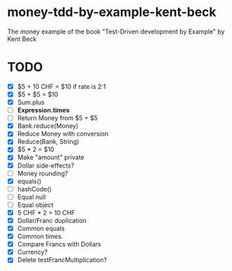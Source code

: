 # money-tdd-by-example-kent-beck
The money example of the book "Test-Driven development by Example" by Kent Beck

# TODO
- [x] $5 + 10 CHF = $10 if rate is 2:1
- [x] $5 + $5 = $10
- [x] Sum.plus
- [ ] **Expression.times**
- [ ] Return Money from $5 + $5
- [x] Bank.reduce(Money)
- [x] Reduce Money with conversion
- [x] Reduce(Bank, String)
- [x] $5 * 2 = $10
- [x] Make "amount" private
- [x] Dollar side-effects?
- [ ] Money rounding?
- [x] equals()
- [ ] hashCode()
- [ ] Equal null
- [ ] Equal object
- [x] 5 CHF * 2 = 10 CHF
- [x] Dollar/Franc duplication
- [x] Common equals
- [x] Common times.
- [x] Compare Francs with Dollars
- [x] Currency?
- [x] Delete testFrancMultiplication?